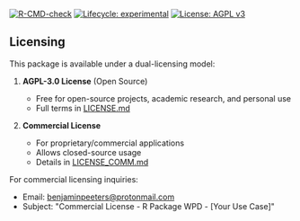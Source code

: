 [![R-CMD-check](https://github.com/benjaminpeeters/WPD/workflows/R-CMD-check/badge.svg)](https://github.com/benjaminpeeters/WPD/actions)
[![Lifecycle: experimental](https://img.shields.io/badge/lifecycle-experimental-orange.svg)](https://lifecycle.r-lib.org/articles/stages.html#experimental)
[![License: AGPL v3](https://img.shields.io/badge/License-AGPL%20v3-blue.svg)](https://www.gnu.org/licenses/agpl-3.0)

## Licensing

This package is available under a dual-licensing model:

1. **AGPL-3.0 License** (Open Source)
   - Free for open-source projects, academic research, and personal use
   - Full terms in [LICENSE.md](LICENSE.md)

2. **Commercial License**
   - For proprietary/commercial applications
   - Allows closed-source usage
   - Details in [LICENSE_COMM.md](LICENSE_COMM.md)

For commercial licensing inquiries:
- Email: benjaminpeeters@protonmail.com
- Subject: "Commercial License - R Package WPD - [Your Use Case]"

